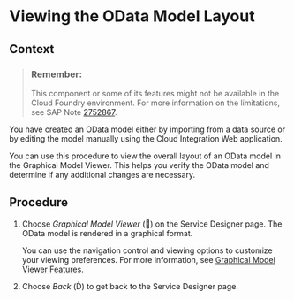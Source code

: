 <!-- loio10de695ee45c4479b6db698e91d75d8e -->

<link rel="stylesheet" type="text/css" href="../css/sap-icons.css"/>

# Viewing the OData Model Layout



## Context

> ### Remember:  
> This component or some of its features might not be available in the Cloud Foundry environment. For more information on the limitations, see SAP Note [2752867](https://me.sap.com/notes/2752867).

You have created an OData model either by importing from a data source or by editing the model manually using the Cloud Integration Web application.

You can use this procedure to view the overall layout of an OData model in the Graphical Model Viewer. This helps you verify the OData model and determine if any additional changes are necessary.



## Procedure

1.  Choose *Graphical Model Viewer* \(<span class="SAP-icons"></span>\) on the Service Designer page. The OData model is rendered in a graphical format.

    You can use the navigation control and viewing options to customize your viewing preferences. For more information, see [Graphical Model Viewer Features](graphical-model-viewer-features-a53aeed.md).

2.  Choose *Back* \(<span class="SAP-icons"></span>\) to get back to the Service Designer page.


